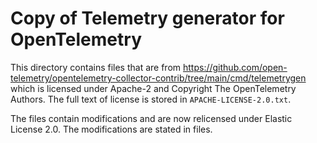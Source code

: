 # Copy of Telemetry generator for OpenTelemetry

This directory contains files that are from https://github.com/open-telemetry/opentelemetry-collector-contrib/tree/main/cmd/telemetrygen which is licensed under Apache-2 and Copyright The OpenTelemetry Authors. The full text of license is stored in `APACHE-LICENSE-2.0.txt`.

The files contain modifications and are now relicensed under Elastic License 2.0. The modifications are stated in files.
